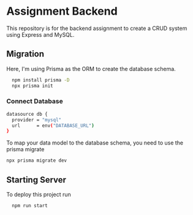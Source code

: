 
# Assignment Backend 

This repository is for the backend assignment to create a CRUD system using Express and MySQL.

## Migration

Here, I'm using Prisma as the ORM to create the database schema.

```bash
  npm install prisma -D
  npx prisma init
```

### Connect Database

```bash
datasource db {
  provider = "mysql"
  url      = env("DATABASE_URL")
}
```
To map your data model to the database schema, you need to use the prisma migrate

```bash
npx prisma migrate dev
```
## Starting Server

To deploy this project run

```bash
  npm run start
```

